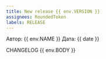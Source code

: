 ```yaml
---
title: New release {{ env.VERSION }}
assignees: RoundedToken
labels: RELEASE
---
```


Автор: {{  env.NAME }}
Дата: {{ date }}

CHANGELOG {{  env.BODY  }}
